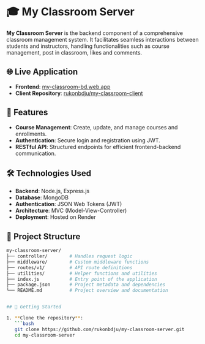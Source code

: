 # 🎓 My Classroom Server

**My Classroom Server** is the backend component of a comprehensive classroom management system. It facilitates seamless interactions between students and instructors, handling functionalities such as course management, post in classroom, likes and comments.

## 🌐 Live Application

- **Frontend**: [my-classroom-bd.web.app](https://my-classroom-bd.web.app)
- **Client Repository**: [rukonbdju/my-classroom-client](https://github.com/rukonbdju/my-classroom-client)

## 🚀 Features

- **Course Management**: Create, update, and manage courses and enrollments.
- **Authentication**: Secure login and registration using JWT.
- **RESTful API**: Structured endpoints for efficient frontend-backend communication.

## 🛠️ Technologies Used

- **Backend**: Node.js, Express.js
- **Database**: MongoDB
- **Authentication**: JSON Web Tokens (JWT)
- **Architecture**: MVC (Model-View-Controller)
- **Deployment**: Hosted on Render

## 📁 Project Structure

```bash
my-classroom-server/
├── controller/        # Handles request logic
├── middleware/        # Custom middleware functions
├── routes/v1/         # API route definitions
├── utilities/         # Helper functions and utilities
├── index.js           # Entry point of the application
├── package.json       # Project metadata and dependencies
└── README.md          # Project overview and documentation


## 🧪 Getting Started

1. **Clone the repository**:
   ```bash
   git clone https://github.com/rukonbdju/my-classroom-server.git
   cd my-classroom-server
